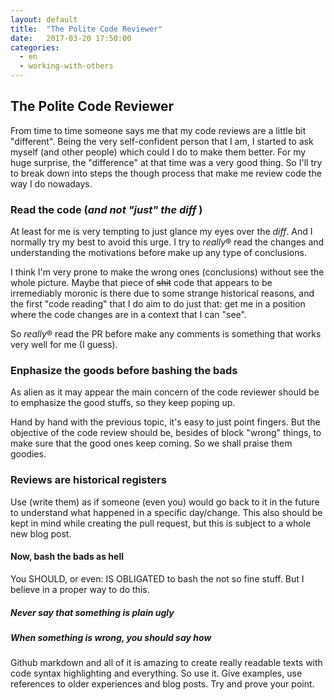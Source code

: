 ```yaml
---
layout: default
title:  "The Polite Code Reviewer"
date:   2017-03-20 17:50:00
categories:
  - en
  - working-with-others
---
```


## The Polite Code Reviewer

From time to time someone says me
that my code reviews are a little bit "different".
Being the very self-confident person that I am,
I started to ask myself (and other people)
which could I do to make them better.
For my huge surprise,
the "difference" at that time was a very good thing.
So I'll try to break down into steps
the though process that make me review code
the way I do nowadays.

### Read the code (_and not "just" the diff_ )

At least for me is very tempting to just glance my eyes over the _diff_.
And I normally try my best to avoid this urge.
I try to *really*® read the changes
and understanding the motivations
before make up any type of conclusions.

I think I'm very prone
to make the wrong ones (conclusions) without see the whole picture.
Maybe that piece of ~~shit~~ code
that appears to be irremediably moronic
is there due to some strange historical reasons,
and the first "code reading" that I do aim to do just that:
get me in a position where the code changes
are in a context that I can "see".

So *really*® read the PR before make any comments
is something that works very well for me (I guess).

### Enphasize the goods before bashing the bads

As alien as it may appear
the main concern of the code reviewer
should be to emphasize the good stuffs,
so they keep poping up.

Hand by hand with the previous topic,
it's easy to just point fingers.
But the objective of the code review should be,
besides of block "wrong" things,
to make sure that the good ones keep coming.
So we shall praise them goodies.

### Reviews are historical registers

Use (write them)
as if someone (even you)
would go back to it in the future
to understand what happened in a specific day/change.
This also should be kept in mind
while creating the pull request,
but this is subject to a whole new blog post.


#### Now, bash the bads as hell

You SHOULD,
or even: IS OBLIGATED to
bash the not so fine stuff.
But I believe in a proper way to do this.

##### Never say that something is plain ugly
##### When something is wrong, you should say how
Github markdown and all of it
is amazing to create really readable texts
with code syntax highlighting and everything.
So use it.
Give examples,
use references to older experiences and blog posts.
Try and prove your point.
